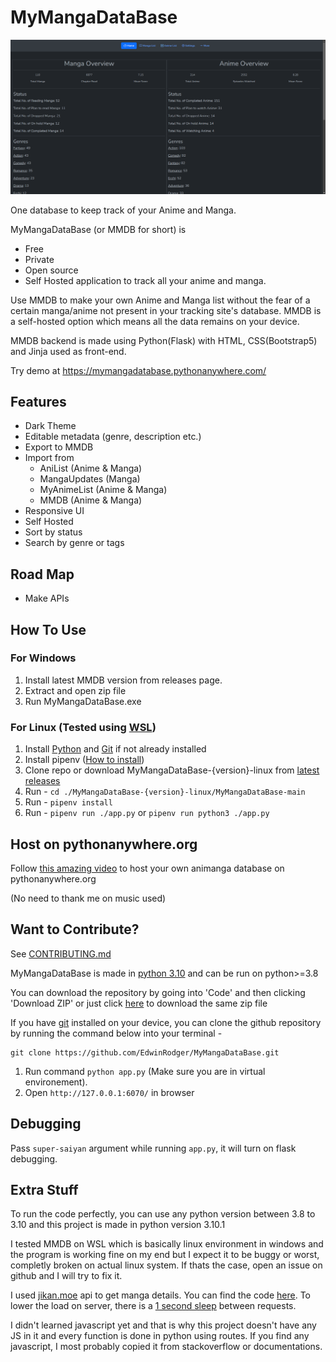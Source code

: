 # MyMangaDataBase

![Home Page](docs/images/2023-06-24/hero(2023-06-24).png "Home Page")

One database to keep track of your Anime and Manga.

MyMangaDataBase (or MMDB for short) is

- Free
- Private
- Open source
- Self Hosted application to track all your anime and manga.

Use MMDB to make your own Anime and Manga list without the fear of a certain manga/anime not present in your tracking site's database. MMDB is a self-hosted option which means all the data remains on your device.

MMDB backend is made using Python(Flask) with HTML, CSS(Bootstrap5) and Jinja used as front-end.

Try demo at https://mymangadatabase.pythonanywhere.com/

## Features

- Dark Theme
- Editable metadata (genre, description etc.)
- Export to MMDB
- Import from
  - AniList (Anime & Manga)
  - MangaUpdates (Manga)
  - MyAnimeList (Anime & Manga)
  - MMDB (Anime & Manga)
- Responsive UI
- Self Hosted
- Sort by status
- Search by genre or tags

## Road Map

- Make APIs

## How To Use

### For Windows

1. Install latest MMDB version from releases page.
2. Extract and open zip file
3. Run MyMangaDataBase.exe

### For Linux (Tested using [WSL](https://learn.microsoft.com/en-us/windows/wsl/about))

1. Install [Python](https://python.org) and [Git](https://git-scm.com) if not already installed
2. Install pipenv ([How to install](https://github.com/pypa/pipenv?tab=readme-ov-file#installation))
3. Clone repo or download MyMangaDataBase-{version}-linux from [latest releases](https://github.com/EdwinRodger/MyMangaDataBase/releases/latest)
4. Run - `cd ./MyMangaDataBase-{version}-linux/MyMangaDataBase-main`
5. Run - `pipenv install`
6. Run - `pipenv run ./app.py` or `pipenv run python3 ./app.py`

## Host on pythonanywhere.org

Follow [this amazing video](https://github.com/EdwinRodger/MyMangaDataBase/tree/main/docs/videos) to host your own animanga database on pythonanywhere.org

(No need to thank me on music used)

## Want to Contribute?

See [CONTRIBUTING.md](.github/CONTRIBUTING.md)

MyMangaDataBase is made in [python 3.10](https://www.python.org/downloads/release/python-3101/) and can be run on python>=3.8

You can download the repository by going into 'Code' and then clicking 'Download ZIP' or just click [here](https://github.com/EdwinRodger/MyMangaDataBase/archive/refs/heads/main.zip) to download the same zip file

If you have [git](https://git-scm.com/) installed on your device, you can clone the github repository by running the command below into your terminal -

```git
git clone https://github.com/EdwinRodger/MyMangaDataBase.git
```

1. Run command `python app.py` (Make sure you are in virtual environement).
2. Open `http://127.0.0.1:6070/` in browser

## Debugging

Pass `super-saiyan` argument while running `app.py`, it will turn on flask debugging.

## Extra Stuff

To run the code perfectly, you can use any python version between 3.8 to 3.10 and this project is made in python version 3.10.1

I tested MMDB on WSL which is basically linux environment in windows and the program is working fine on my end but I expect it to be buggy or worst, completly broken on actual linux system. If thats the case, open an issue on github and I will try to fix it.

I used [jikan.moe](https://jikan.moe) api to get manga details. You can find the code [here](https://github.com/EdwinRodger/MyMangaDataBase/blob/48cde5db4b2e033b7164faad06c1a1baef9d2f4a/src/manga/backup.py#L115). To lower the load on server, there is a [1 second sleep](https://github.com/EdwinRodger/MyMangaDataBase/blob/48cde5db4b2e033b7164faad06c1a1baef9d2f4a/src/manga/backup.py#L185) between requests.

I didn't learned javascript yet and that is why this project doesn't have any JS in it and every function is done in python using routes. If you find any javascript, I most probably copied it from stackoverflow or documentations.

